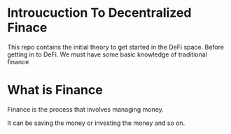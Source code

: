 # Introucuction To Decentralized Finace 
This repo contains the initial theory to get started in the DeFi space.
Before getting in to DeFi. We must have some basic knowledge of traditional finance

# What is Finance
Finance is the process that involves managing money.


It can be saving the money or investing the money and so on.